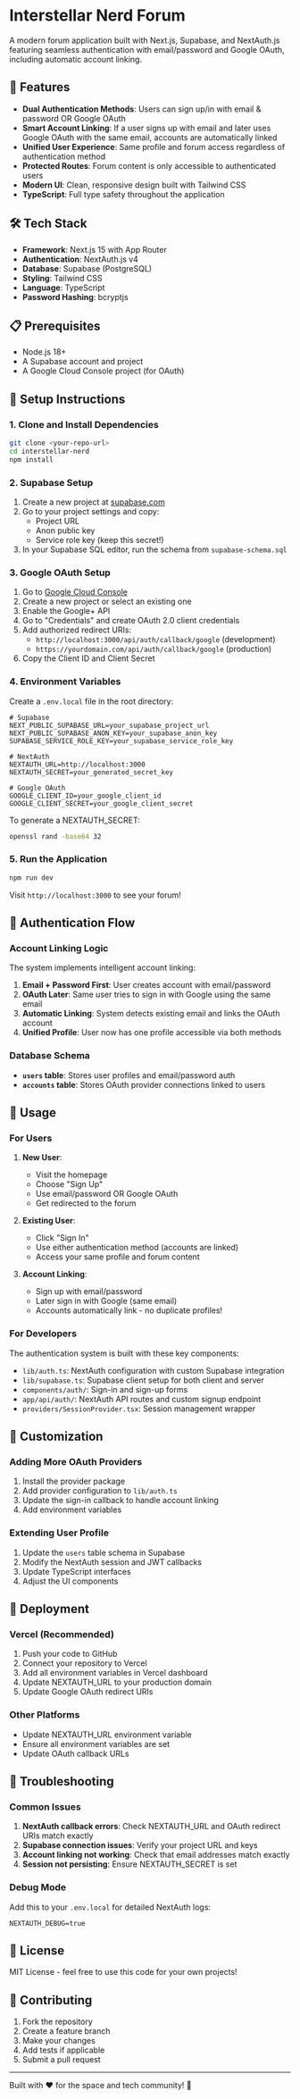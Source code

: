 # Interstellar Nerd Forum

A modern forum application built with Next.js, Supabase, and NextAuth.js featuring seamless authentication with email/password and Google OAuth, including automatic account linking.

## 🚀 Features

- **Dual Authentication Methods**: Users can sign up/in with email & password OR Google OAuth
- **Smart Account Linking**: If a user signs up with email and later uses Google OAuth with the same email, accounts are automatically linked
- **Unified User Experience**: Same profile and forum access regardless of authentication method
- **Protected Routes**: Forum content is only accessible to authenticated users
- **Modern UI**: Clean, responsive design built with Tailwind CSS
- **TypeScript**: Full type safety throughout the application

## 🛠️ Tech Stack

- **Framework**: Next.js 15 with App Router
- **Authentication**: NextAuth.js v4
- **Database**: Supabase (PostgreSQL)
- **Styling**: Tailwind CSS
- **Language**: TypeScript
- **Password Hashing**: bcryptjs

## 📋 Prerequisites

- Node.js 18+ 
- A Supabase account and project
- A Google Cloud Console project (for OAuth)

## 🚀 Setup Instructions

### 1. Clone and Install Dependencies

```bash
git clone <your-repo-url>
cd interstellar-nerd
npm install
```

### 2. Supabase Setup

1. Create a new project at [supabase.com](https://supabase.com)
2. Go to your project settings and copy:
   - Project URL
   - Anon public key
   - Service role key (keep this secret!)
3. In your Supabase SQL editor, run the schema from `supabase-schema.sql`

### 3. Google OAuth Setup

1. Go to [Google Cloud Console](https://console.cloud.google.com)
2. Create a new project or select an existing one
3. Enable the Google+ API
4. Go to "Credentials" and create OAuth 2.0 client credentials
5. Add authorized redirect URIs:
   - `http://localhost:3000/api/auth/callback/google` (development)
   - `https://yourdomain.com/api/auth/callback/google` (production)
6. Copy the Client ID and Client Secret

### 4. Environment Variables

Create a `.env.local` file in the root directory:

```env
# Supabase
NEXT_PUBLIC_SUPABASE_URL=your_supabase_project_url
NEXT_PUBLIC_SUPABASE_ANON_KEY=your_supabase_anon_key
SUPABASE_SERVICE_ROLE_KEY=your_supabase_service_role_key

# NextAuth
NEXTAUTH_URL=http://localhost:3000
NEXTAUTH_SECRET=your_generated_secret_key

# Google OAuth
GOOGLE_CLIENT_ID=your_google_client_id
GOOGLE_CLIENT_SECRET=your_google_client_secret
```

To generate a NEXTAUTH_SECRET:
```bash
openssl rand -base64 32
```

### 5. Run the Application

```bash
npm run dev
```

Visit `http://localhost:3000` to see your forum!

## 🔐 Authentication Flow

### Account Linking Logic

The system implements intelligent account linking:

1. **Email + Password First**: User creates account with email/password
2. **OAuth Later**: Same user tries to sign in with Google using the same email
3. **Automatic Linking**: System detects existing email and links the OAuth account
4. **Unified Profile**: User now has one profile accessible via both methods

### Database Schema

- **`users` table**: Stores user profiles and email/password auth
- **`accounts` table**: Stores OAuth provider connections linked to users

## 📱 Usage

### For Users

1. **New User**: 
   - Visit the homepage
   - Choose "Sign Up" 
   - Use email/password OR Google OAuth
   - Get redirected to the forum

2. **Existing User**:
   - Click "Sign In"
   - Use either authentication method (accounts are linked)
   - Access your same profile and forum content

3. **Account Linking**:
   - Sign up with email/password
   - Later sign in with Google (same email)
   - Accounts automatically link - no duplicate profiles!

### For Developers

The authentication system is built with these key components:

- `lib/auth.ts`: NextAuth configuration with custom Supabase integration
- `lib/supabase.ts`: Supabase client setup for both client and server
- `components/auth/`: Sign-in and sign-up forms
- `app/api/auth/`: NextAuth API routes and custom signup endpoint
- `providers/SessionProvider.tsx`: Session management wrapper

## 🔧 Customization

### Adding More OAuth Providers

1. Install the provider package
2. Add provider configuration to `lib/auth.ts`
3. Update the sign-in callback to handle account linking
4. Add environment variables

### Extending User Profile

1. Update the `users` table schema in Supabase
2. Modify the NextAuth session and JWT callbacks
3. Update TypeScript interfaces
4. Adjust the UI components

## 🚀 Deployment

### Vercel (Recommended)

1. Push your code to GitHub
2. Connect your repository to Vercel
3. Add all environment variables in Vercel dashboard
4. Update NEXTAUTH_URL to your production domain
5. Update Google OAuth redirect URIs

### Other Platforms

- Update NEXTAUTH_URL environment variable
- Ensure all environment variables are set
- Update OAuth callback URLs

## 🐛 Troubleshooting

### Common Issues

1. **NextAuth callback errors**: Check NEXTAUTH_URL and OAuth redirect URIs match exactly
2. **Supabase connection issues**: Verify your project URL and keys
3. **Account linking not working**: Check that email addresses match exactly
4. **Session not persisting**: Ensure NEXTAUTH_SECRET is set

### Debug Mode

Add this to your `.env.local` for detailed NextAuth logs:
```env
NEXTAUTH_DEBUG=true
```

## 📝 License

MIT License - feel free to use this code for your own projects!

## 🤝 Contributing

1. Fork the repository
2. Create a feature branch
3. Make your changes
4. Add tests if applicable
5. Submit a pull request

---

Built with ❤️ for the space and tech community! 🚀
